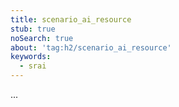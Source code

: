 ```yaml
---
title: scenario_ai_resource
stub: true
noSearch: true
about: 'tag:h2/scenario_ai_resource'
keywords:
  - srai
---
```

...
